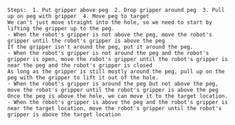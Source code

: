 
    Steps:  1. Put gripper above peg  2. Drop gripper around peg  3. Pull up on peg with gripper  4. Move peg to target
    We can't just move straight into the hole, so we need to start by lifting the gripper up to the peg.
    - When the robot's gripper is not above the peg, move the robot's gripper until the robot's gripper is above the peg
    If the gripper isn't around the peg, put it around the peg.
    - When the robot's gripper is not around the peg and the robot's gripper is open, move the robot's gripper until the robot's gripper is near the peg and the robot's gripper is closed
    As long as the gripper is still mostly around the peg, pull up on the peg with the gripper to lift it out of the hole.
    - When the robot's gripper is around the peg but not above the peg, move the robot's gripper until the robot's gripper is above the peg
    Once the peg is above the hole, we can move it to the target location.
    - When the robot's gripper is above the peg and the robot's gripper is near the target location, move the robot's gripper until the robot's gripper is above the target location